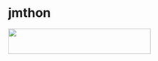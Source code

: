 # jmthon

<p align="left"><a href="https://heroku.com/deploy?template=https://github.com/I7XCP/roz"> <img src="https://img.shields.io/badge/Deploy%20To%20Heroku-purple?style=for-the-badge&logo=heroku" width="320" height="58.45"/></a></p>
